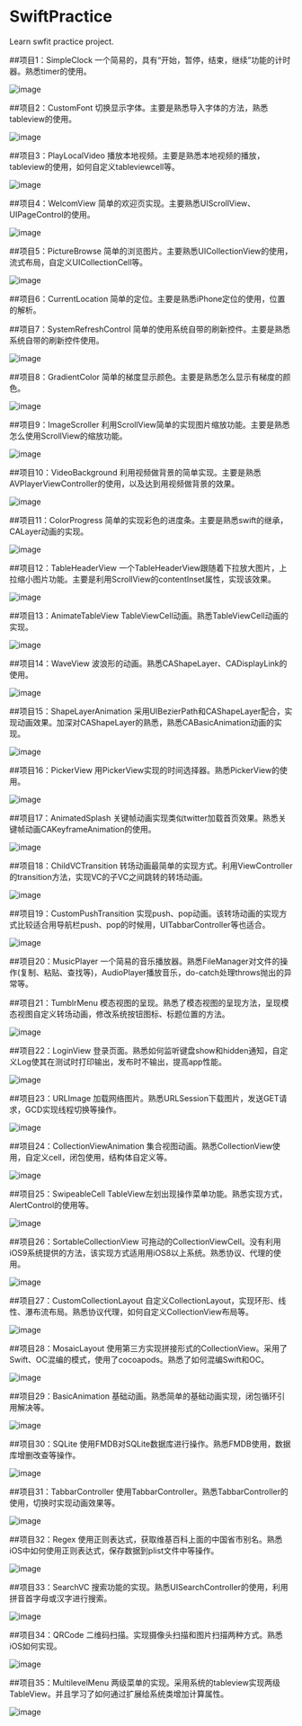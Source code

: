 # SwiftPractice
Learn swfit practice project.

##项目1：SimpleClock
一个简易的，具有“开始，暂停，结束，继续”功能的计时器。熟悉timer的使用。

![image](https://github.com/flywo/SwiftPractice/blob/master/Project01_SimpleClock/1.gif)

##项目2：CustomFont
切换显示字体。主要是熟悉导入字体的方法，熟悉tableview的使用。

![image](https://github.com/flywo/SwiftPractice/blob/master/Project02_CustomFont/2.gif)

##项目3：PlayLocalVideo
播放本地视频。主要是熟悉本地视频的播放，tableview的使用，如何自定义tableviewcell等。

![image](https://github.com/flywo/SwiftPractice/blob/master/Project03_PlayLocalVideo/3.gif)

##项目4：WelcomView
简单的欢迎页实现。主要熟悉UIScrollView、UIPageControl的使用。

![image](https://github.com/flywo/SwiftPractice/blob/master/Project04_WelcomView/4.gif)

##项目5：PictureBrowse
简单的浏览图片。主要熟悉UICollectionView的使用，流式布局，自定义UICollectionCell等。

![image](https://github.com/flywo/SwiftPractice/blob/master/Project05_PictureBrowse/5.gif)

##项目6：CurrentLocation
简单的定位。主要是熟悉iPhone定位的使用，位置的解析。

##项目7：SystemRefreshControl
简单的使用系统自带的刷新控件。主要是熟悉系统自带的刷新控件使用。

![image](https://github.com/flywo/SwiftPractice/blob/master/Project07_SystemRefreshControl/7.gif)

##项目8：GradientColor
简单的梯度显示颜色。主要是熟悉怎么显示有梯度的颜色。

![image](https://github.com/flywo/SwiftPractice/blob/master/Project08_GradientColor/8.gif)

##项目9：ImageScroller
利用ScrollView简单的实现图片缩放功能。主要是熟悉怎么使用ScrollView的缩放功能。

![image](https://github.com/flywo/SwiftPractice/blob/master/Project09_ImageScroller/9.gif)

##项目10：VideoBackground
利用视频做背景的简单实现。主要是熟悉AVPlayerViewController的使用，以及达到用视频做背景的效果。

![image](https://github.com/flywo/SwiftPractice/blob/master/Project10_VideoBackground/10.gif)

##项目11：ColorProgress
简单的实现彩色的进度条。主要是熟悉swift的继承，CALayer动画的实现。

![image](https://github.com/flywo/SwiftPractice/blob/master/Project11_ColorProgress/11.gif)

##项目12：TableHeaderView
一个TableHeaderView跟随着下拉放大图片，上拉缩小图片功能。主要是利用ScrollView的contentInset属性，实现该效果。

![image](https://github.com/flywo/SwiftPractice/blob/master/Project12_TableHeaderView/12.gif)

##项目13：AnimateTableView
TableViewCell动画。熟悉TableViewCell动画的实现。

![image](https://github.com/flywo/SwiftPractice/blob/master/Project13_AnimateTableView/13.gif)

##项目14：WaveView
波浪形的动画。熟悉CAShapeLayer、CADisplayLink的使用。

![image](https://github.com/flywo/SwiftPractice/blob/master/Project14_WaveView/14.gif)

##项目15：ShapeLayerAnimation
采用UIBezierPath和CAShapeLayer配合，实现动画效果。加深对CAShapeLayer的熟悉，熟悉CABasicAnimation动画的实现。

![image](https://github.com/flywo/SwiftPractice/blob/master/Project15_ShapeLayerAnimation/15.gif)

##项目16：PickerView
用PickerView实现的时间选择器。熟悉PickerView的使用。

![image](https://github.com/flywo/SwiftPractice/blob/master/Project16_PickerView/16.gif)

##项目17：AnimatedSplash
关键帧动画实现类似twitter加载首页效果。熟悉关键帧动画CAKeyframeAnimation的使用。

![image](https://github.com/flywo/SwiftPractice/blob/master/Project17_AnimatedSplash/17.gif)

##项目18：ChildVCTransition
转场动画最简单的实现方式。利用ViewController的transition方法，实现VC的子VC之间跳转的转场动画。

![image](https://github.com/flywo/SwiftPractice/blob/master/Project18_ChildVCTransition/18.gif)

##项目19：CustomPushTransition
实现push、pop动画。该转场动画的实现方式比较适合用导航栏push、pop的时候用，UITabbarController等也适合。

![image](https://github.com/flywo/SwiftPractice/blob/master/Project19_CustomPushTransition/19.gif)

##项目20：MusicPlayer
一个简易的音乐播放器。熟悉FileManager对文件的操作(复制、粘贴、查找等)，AudioPlayer播放音乐，do-catch处理throws抛出的异常等。

##项目21：TumblrMenu
模态视图的呈现。熟悉了模态视图的呈现方法，呈现模态视图自定义转场动画，修改系统按钮图标、标题位置的方法。

![image](https://github.com/flywo/SwiftPractice/blob/master/Project21_TumblrMenu/21.gif)

##项目22：LoginView
登录页面。熟悉如何监听键盘show和hidden通知，自定义Log使其在测试时打印输出，发布时不输出，提高app性能。

![image](https://github.com/flywo/SwiftPractice/blob/master/Project22_LoginView/22.gif)

##项目23：URLImage
加载网络图片。熟悉URLSession下载图片，发送GET请求，GCD实现线程切换等操作。

![image](https://github.com/flywo/SwiftPractice/blob/master/Project23_URLImage/23.gif)

##项目24：CollectionViewAnimation
集合视图动画。熟悉CollectionView使用，自定义cell，闭包使用，结构体自定义等。

![image](https://github.com/flywo/SwiftPractice/blob/master/Project24_CollectionViewAnimation/24.gif)

##项目25：SwipeableCell
TableView左划出现操作菜单功能。熟悉实现方式，AlertControl的使用等。

![image](https://github.com/flywo/SwiftPractice/blob/master/Project25_SwipeableCell/25.gif)

##项目26：SortableCollectionView
可拖动的CollectionViewCell。没有利用iOS9系统提供的方法，该实现方式适用用iOS8以上系统。熟悉协议、代理的使用。

![image](https://github.com/flywo/SwiftPractice/blob/master/Project26_SortableCollectionView/26.gif)

##项目27：CustomCollectionLayout
自定义CollectionLayout，实现环形、线性、瀑布流布局。熟悉协议代理，如何自定义CollectionView布局等。

![image](https://github.com/flywo/SwiftPractice/blob/master/Project27_CustomCollectionLayout/27.gif)

##项目28：MosaicLayout
使用第三方实现拼接形式的CollectionView。采用了Swift、OC混编的模式，使用了cocoapods。熟悉了如何混编Swift和OC。

![image](https://github.com/flywo/SwiftPractice/blob/master/Project28_MosaicLayout/28.gif)

##项目29：BasicAnimation
基础动画。熟悉简单的基础动画实现，闭包循环引用解决等。

![image](https://github.com/flywo/SwiftPractice/blob/master/Project29_BasicAnimation/29.gif)

##项目30：SQLite
使用FMDB对SQLite数据库进行操作。熟悉FMDB使用，数据库增删改查等操作。

![image](https://github.com/flywo/SwiftPractice/blob/master/Project30_SQLite/30.gif)

##项目31：TabbarController
使用TabbarController。熟悉TabbarController的使用，切换时实现动画效果等。

![image](https://github.com/flywo/SwiftPractice/blob/master/Project31_TabbarController/31.gif)

##项目32：Regex
使用正则表达式，获取维基百科上面的中国省市别名。熟悉iOS中如何使用正则表达式，保存数据到plist文件中等操作。

![image](https://github.com/flywo/SwiftPractice/blob/master/Project32_Regex/32.gif)

##项目33：SearchVC
搜索功能的实现。熟悉UISearchController的使用，利用拼音首字母或汉字进行搜索。

![image](https://github.com/flywo/SwiftPractice/blob/master/Project33_SearchVC/33.gif)

##项目34：QRCode
二维码扫描。实现摄像头扫描和图片扫描两种方式。熟悉iOS如何实现。

![image](https://github.com/flywo/SwiftPractice/blob/master/Project34_QRCode/34.gif)

##项目35：MultilevelMenu
两级菜单的实现。采用系统的tableview实现两级TableView。并且学习了如何通过扩展给系统类增加计算属性。

![image](https://github.com/flywo/SwiftPractice/blob/master/Project35_MultilevelMenu/35.gif)

